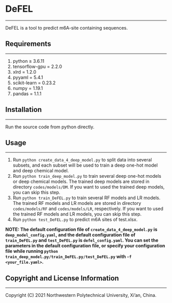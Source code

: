 # DeFEL
---
DeFEL is a tool to predict m6A-site containing sequences.

## Requirements
---

1. python ≥ 3.6.11
2. tensorflow-gpu = 2.2.0
3. xlrd = 1.2.0
4. pyyaml = 5.4.1
5. scikit-learn = 0.23.2
6. numpy = 1.19.1
7. pandas = 1.1.1

## Installation

---

Run the source code from python directly.

## Usage

---

1. Run `python create_data_4_deep_model.py` to split data into several subsets, and each subset will be used to train a deep one-hot model and deep chemical model.
2. Run `python train_deep_model.py` to train several deep one-hot models or deep chemical models. The trained deep models are stored in directory `codes/models/DM`. If you want to used the trained deep models, you can skip this step.
3. Run `python train_DeFEL.py` to train several RF models and LR models. The trained RF models and LR models are stored in directory `codes/models/RF` and `codes/models/LR`, respectively. If you want to used the trained RF models and LR models, you can skip this step.
4. Run `python test_DeFEL.py` to predict m6A sites of test.xlsx. 

**NOTE: The default configuration file of `create_data_4_deep_model.py` is `deep_model_config.yaml`, and the default configuration file of `train_DeFEL.py` and `test_DeFEL.py` is `defel_config.yaml`. You can set the parameters in the default configuration file, or specify your configuration file while running `python train_deep_model.py/train_DeFEL.py/test_DeFEL.py` with `-f <your_file.yaml>`.**

## Copyright and License Information

---

Copyright (C) 2021 Northwestern Polytechnical University, Xi’an, China.
